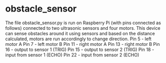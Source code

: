 # obstacle_sensor
The file obstacle_sensor.py is run on Raspberry Pi (with pins connected as follows) connected to two ultrasonic sensors and four motors. This device can sense obstacles around it using sensors and based on the distance calculated, motors are run accordingly to change direction. 
Pin 5 - left motor A
Pin 7 - left motor B
Pin 11 - right motor A
Pin 13 - right motor B
Pin 16 - output to sensor 1 (TRIG)
Pin 15 - output to sensor 2 (TRIG)
Pin 18 - input from sensor 1 (ECHO)
Pin 22 - input from sensor 2 (ECHO)
